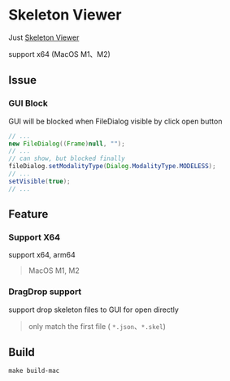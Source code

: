 Skeleton Viewer
===
Just [Skeleton Viewer](http://zh.esotericsoftware.com/spine-skeleton-viewer)

support x64 (MacOS M1、M2)

## Issue

### GUI Block
GUI will be blocked when FileDialog visible by click open button  

```java
// ...
new FileDialog((Frame)null, "");
// ...
// can show, but blocked finally 
fileDialog.setModalityType(Dialog.ModalityType.MODELESS);
// ...
setVisible(true);
// ...
```

## Feature

### Support X64
support x64, arm64
> MacOS M1, M2

### DragDrop support
support drop skeleton files to GUI for open directly
> only match the first file ( `*.json`、`*.skel`)


## Build

```
make build-mac
```
